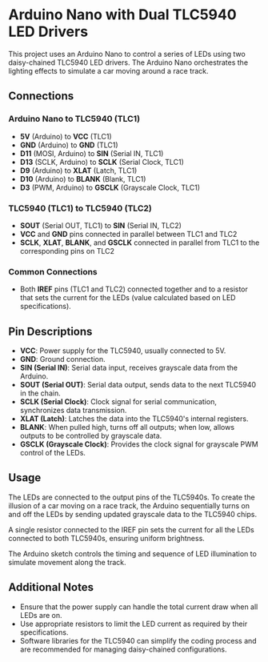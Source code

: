 # Arduino Nano with Dual TLC5940 LED Drivers

This project uses an Arduino Nano to control a series of LEDs using two daisy-chained TLC5940 LED drivers. The Arduino Nano orchestrates the lighting effects to simulate a car moving around a race track.

## Connections

### Arduino Nano to TLC5940 (TLC1)

- **5V** (Arduino) to **VCC** (TLC1)
- **GND** (Arduino) to **GND** (TLC1)
- **D11** (MOSI, Arduino) to **SIN** (Serial IN, TLC1)
- **D13** (SCLK, Arduino) to **SCLK** (Serial Clock, TLC1)
- **D9** (Arduino) to **XLAT** (Latch, TLC1)
- **D10** (Arduino) to **BLANK** (Blank, TLC1)
- **D3** (PWM, Arduino) to **GSCLK** (Grayscale Clock, TLC1)

### TLC5940 (TLC1) to TLC5940 (TLC2)

- **SOUT** (Serial OUT, TLC1) to **SIN** (Serial IN, TLC2)
- **VCC** and **GND** pins connected in parallel between TLC1 and TLC2
- **SCLK**, **XLAT**, **BLANK**, and **GSCLK** connected in parallel from TLC1 to the corresponding pins on TLC2

### Common Connections

- Both **IREF** pins (TLC1 and TLC2) connected together and to a resistor that sets the current for the LEDs (value calculated based on LED specifications).

## Pin Descriptions

- **VCC**: Power supply for the TLC5940, usually connected to 5V.
- **GND**: Ground connection.
- **SIN (Serial IN)**: Serial data input, receives grayscale data from the Arduino.
- **SOUT (Serial OUT)**: Serial data output, sends data to the next TLC5940 in the chain.
- **SCLK (Serial Clock)**: Clock signal for serial communication, synchronizes data transmission.
- **XLAT (Latch)**: Latches the data into the TLC5940's internal registers.
- **BLANK**: When pulled high, turns off all outputs; when low, allows outputs to be controlled by grayscale data.
- **GSCLK (Grayscale Clock)**: Provides the clock signal for grayscale PWM control of the LEDs.

## Usage

The LEDs are connected to the output pins of the TLC5940s. To create the illusion of a car moving on a race track, the Arduino sequentially turns on and off the LEDs by sending updated grayscale data to the TLC5940 chips.

A single resistor connected to the IREF pin sets the current for all the LEDs connected to both TLC5940s, ensuring uniform brightness.

The Arduino sketch controls the timing and sequence of LED illumination to simulate movement along the track.

## Additional Notes

- Ensure that the power supply can handle the total current draw when all LEDs are on.
- Use appropriate resistors to limit the LED current as required by their specifications.
- Software libraries for the TLC5940 can simplify the coding process and are recommended for managing daisy-chained configurations.
